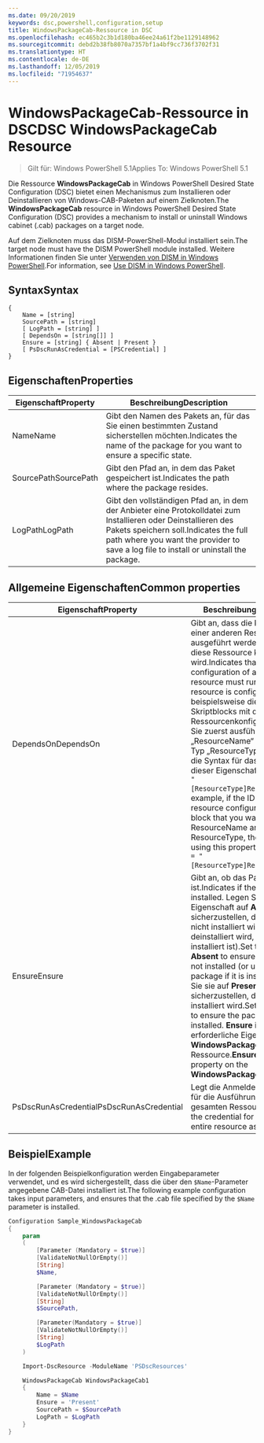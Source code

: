 ```yaml
---
ms.date: 09/20/2019
keywords: dsc,powershell,configuration,setup
title: WindowsPackageCab-Ressource in DSC
ms.openlocfilehash: ec465b2c3b1d180ba46ee24a61f2be1129148962
ms.sourcegitcommit: debd2b38fb8070a7357bf1a4bf9cc736f3702f31
ms.translationtype: HT
ms.contentlocale: de-DE
ms.lasthandoff: 12/05/2019
ms.locfileid: "71954637"
---
```

# <a name="dsc-windowspackagecab-resource"></a><span data-ttu-id="c8caa-103">WindowsPackageCab-Ressource in DSC</span><span class="sxs-lookup"><span data-stu-id="c8caa-103">DSC WindowsPackageCab Resource</span></span>

> <span data-ttu-id="c8caa-104">Gilt für: Windows PowerShell 5.1</span><span class="sxs-lookup"><span data-stu-id="c8caa-104">Applies To: Windows PowerShell 5.1</span></span>

<span data-ttu-id="c8caa-105">Die Ressource **WindowsPackageCab** in Windows PowerShell Desired State Configuration (DSC) bietet einen Mechanismus zum Installieren oder Deinstallieren von Windows-CAB-Paketen auf einem Zielknoten.</span><span class="sxs-lookup"><span data-stu-id="c8caa-105">The **WindowsPackageCab** resource in Windows PowerShell Desired State Configuration (DSC) provides a mechanism to install or uninstall Windows cabinet (.cab) packages on a target node.</span></span>

<span data-ttu-id="c8caa-106">Auf dem Zielknoten muss das DISM-PowerShell-Modul installiert sein.</span><span class="sxs-lookup"><span data-stu-id="c8caa-106">The target node must have the DISM PowerShell module installed.</span></span> <span data-ttu-id="c8caa-107">Weitere Informationen finden Sie unter [Verwenden von DISM in Windows PowerShell](/windows-hardware/manufacture/desktop/use-dism-in-windows-powershell-s14).</span><span class="sxs-lookup"><span data-stu-id="c8caa-107">For information, see [Use DISM in Windows PowerShell](/windows-hardware/manufacture/desktop/use-dism-in-windows-powershell-s14).</span></span>

## <a name="syntax"></a><span data-ttu-id="c8caa-108">Syntax</span><span class="sxs-lookup"><span data-stu-id="c8caa-108">Syntax</span></span>

```Syntax
{
    Name = [string]
    SourcePath = [string]
    [ LogPath = [string] ]
    [ DependsOn = [string[]] ]
    Ensure = [string] { Absent | Present }
    [ PsDscRunAsCredential = [PSCredential] ]
}
```

## <a name="properties"></a><span data-ttu-id="c8caa-109">Eigenschaften</span><span class="sxs-lookup"><span data-stu-id="c8caa-109">Properties</span></span>

|<span data-ttu-id="c8caa-110">Eigenschaft</span><span class="sxs-lookup"><span data-stu-id="c8caa-110">Property</span></span> |<span data-ttu-id="c8caa-111">Beschreibung</span><span class="sxs-lookup"><span data-stu-id="c8caa-111">Description</span></span> |
|---|---|
|<span data-ttu-id="c8caa-112">Name</span><span class="sxs-lookup"><span data-stu-id="c8caa-112">Name</span></span> |<span data-ttu-id="c8caa-113">Gibt den Namen des Pakets an, für das Sie einen bestimmten Zustand sicherstellen möchten.</span><span class="sxs-lookup"><span data-stu-id="c8caa-113">Indicates the name of the package for you want to ensure a specific state.</span></span> |
|<span data-ttu-id="c8caa-114">SourcePath</span><span class="sxs-lookup"><span data-stu-id="c8caa-114">SourcePath</span></span> |<span data-ttu-id="c8caa-115">Gibt den Pfad an, in dem das Paket gespeichert ist.</span><span class="sxs-lookup"><span data-stu-id="c8caa-115">Indicates the path where the package resides.</span></span> |
|<span data-ttu-id="c8caa-116">LogPath</span><span class="sxs-lookup"><span data-stu-id="c8caa-116">LogPath</span></span> |<span data-ttu-id="c8caa-117">Gibt den vollständigen Pfad an, in dem der Anbieter eine Protokolldatei zum Installieren oder Deinstallieren des Pakets speichern soll.</span><span class="sxs-lookup"><span data-stu-id="c8caa-117">Indicates the full path where you want the provider to save a log file to install or uninstall the package.</span></span> |

## <a name="common-properties"></a><span data-ttu-id="c8caa-118">Allgemeine Eigenschaften</span><span class="sxs-lookup"><span data-stu-id="c8caa-118">Common properties</span></span>

|<span data-ttu-id="c8caa-119">Eigenschaft</span><span class="sxs-lookup"><span data-stu-id="c8caa-119">Property</span></span> |<span data-ttu-id="c8caa-120">Beschreibung</span><span class="sxs-lookup"><span data-stu-id="c8caa-120">Description</span></span> |
|---|---|
|<span data-ttu-id="c8caa-121">DependsOn</span><span class="sxs-lookup"><span data-stu-id="c8caa-121">DependsOn</span></span> |<span data-ttu-id="c8caa-122">Gibt an, dass die Konfiguration einer anderen Ressource ausgeführt werden muss, bevor diese Ressource konfiguriert wird.</span><span class="sxs-lookup"><span data-stu-id="c8caa-122">Indicates that the configuration of another resource must run before this resource is configured.</span></span> <span data-ttu-id="c8caa-123">Wenn beispielsweise die ID des Skriptblocks mit der Ressourcenkonfiguration, den Sie zuerst ausführen möchten, „ResourceName“ und dessen Typ „ResourceType“ ist, lautet die Syntax für das Verwenden dieser Eigenschaft `DependsOn = "[ResourceType]ResourceName"`.</span><span class="sxs-lookup"><span data-stu-id="c8caa-123">For example, if the ID of the resource configuration script block that you want to run first is ResourceName and its type is ResourceType, the syntax for using this property is `DependsOn = "[ResourceType]ResourceName"`.</span></span> |
|<span data-ttu-id="c8caa-124">Ensure</span><span class="sxs-lookup"><span data-stu-id="c8caa-124">Ensure</span></span> |<span data-ttu-id="c8caa-125">Gibt an, ob das Paket installiert ist.</span><span class="sxs-lookup"><span data-stu-id="c8caa-125">Indicates if the package is installed.</span></span> <span data-ttu-id="c8caa-126">Legen Sie diese Eigenschaft auf **Absent** fest, um sicherzustellen, dass das Paket nicht installiert wird (oder deinstalliert wird, wenn es installiert ist).</span><span class="sxs-lookup"><span data-stu-id="c8caa-126">Set this property to **Absent** to ensure the package is not installed (or uninstall the package if it is installed).</span></span> <span data-ttu-id="c8caa-127">Legen Sie sie auf **Present** fest, um sicherzustellen, dass das Paket installiert wird.</span><span class="sxs-lookup"><span data-stu-id="c8caa-127">Set it to **Present** to ensure the package is installed.</span></span> <span data-ttu-id="c8caa-128">**Ensure** ist eine erforderliche Eigenschaft der **WindowsPackageCab**-Ressource.</span><span class="sxs-lookup"><span data-stu-id="c8caa-128">**Ensure** is a required property on the **WindowsPackageCab** resource.</span></span> |
|<span data-ttu-id="c8caa-129">PsDscRunAsCredential</span><span class="sxs-lookup"><span data-stu-id="c8caa-129">PsDscRunAsCredential</span></span> |<span data-ttu-id="c8caa-130">Legt die Anmeldeinformationen für die Ausführung der gesamten Ressource fest.</span><span class="sxs-lookup"><span data-stu-id="c8caa-130">Sets the credential for running the entire resource as.</span></span> |

## <a name="example"></a><span data-ttu-id="c8caa-131">Beispiel</span><span class="sxs-lookup"><span data-stu-id="c8caa-131">Example</span></span>

<span data-ttu-id="c8caa-132">In der folgenden Beispielkonfiguration werden Eingabeparameter verwendet, und es wird sichergestellt, dass die über den `$Name`-Parameter angegebene CAB-Datei installiert ist.</span><span class="sxs-lookup"><span data-stu-id="c8caa-132">The following example configuration takes input parameters, and ensures that the .cab file specified by the `$Name` parameter is installed.</span></span>

```powershell
Configuration Sample_WindowsPackageCab
{
    param
    (
        [Parameter (Mandatory = $true)]
        [ValidateNotNullOrEmpty()]
        [String]
        $Name,

        [Parameter (Mandatory = $true)]
        [ValidateNotNullOrEmpty()]
        [String]
        $SourcePath,

        [Parameter(Mandatory = $true)]
        [ValidateNotNullOrEmpty()]
        [String]
        $LogPath
    )

    Import-DscResource -ModuleName 'PSDscResources'

    WindowsPackageCab WindowsPackageCab1
    {
        Name = $Name
        Ensure = 'Present'
        SourcePath = $SourcePath
        LogPath = $LogPath
    }
}
```